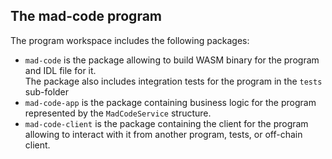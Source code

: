 ## The **mad-code** program

The program workspace includes the following packages:
- `mad-code` is the package allowing to build WASM binary for the program and IDL file for it.  
  The package also includes integration tests for the program in the `tests` sub-folder
- `mad-code-app` is the package containing business logic for the program represented by the `MadCodeService` structure.  
- `mad-code-client` is the package containing the client for the program allowing to interact with it from another program, tests, or
  off-chain client.

